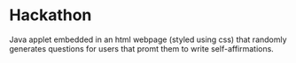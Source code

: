 # Hackathon
Java applet embedded in an html webpage (styled using css) that randomly generates questions for users that promt them to write self-affirmations.
